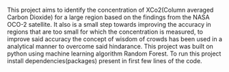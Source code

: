 This project aims to identify the concentration of XCo2(Column averaged Carbon Dioxide) for a large region based on the findings from the NASA OCO-2 satellite.
It also is a small step towards improving the accuracy in regions that are too small for which the concentration is measured, to improve said accuracy the concept of wisdom of crowds has been used in a analytical manner to overcome said hindarance.
This project was built on python using machine learning algorithm Random Forest.
To run this project install dependencies(packages) present in first few lines of the code.
